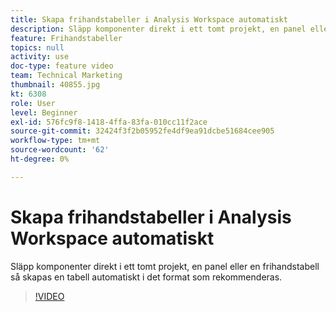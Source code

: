 ```yaml
---
title: Skapa frihandstabeller i Analysis Workspace automatiskt
description: Släpp komponenter direkt i ett tomt projekt, en panel eller en frihandstabell så skapas en tabell automatiskt i det format som rekommenderas.
feature: Frihandstabeller
topics: null
activity: use
doc-type: feature video
team: Technical Marketing
thumbnail: 40855.jpg
kt: 6308
role: User
level: Beginner
exl-id: 576fc9f8-1418-4ffa-83fa-010cc11f2ace
source-git-commit: 32424f3f2b05952fe4df9ea91dcbe51684cee905
workflow-type: tm+mt
source-wordcount: '62'
ht-degree: 0%

---
```


# Skapa frihandstabeller i Analysis Workspace automatiskt

Släpp komponenter direkt i ett tomt projekt, en panel eller en frihandstabell så skapas en tabell automatiskt i det format som rekommenderas.

>[!VIDEO](https://video.tv.adobe.com/v/40855/?quality=12&learn=on)

